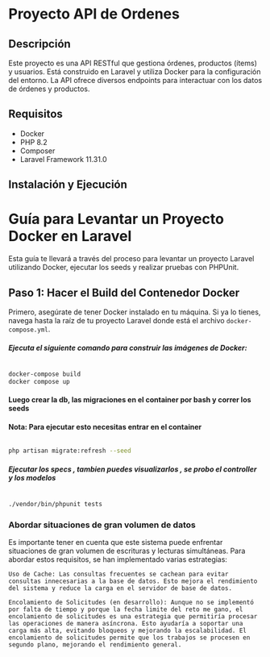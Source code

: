 # Proyecto API de Ordenes

## Descripción

Este proyecto es una API RESTful que gestiona órdenes, productos (ítems) y usuarios. Está construido en Laravel y utiliza Docker para la configuración del entorno. La API ofrece diversos endpoints para interactuar con los datos de órdenes y productos.

## Requisitos

- Docker
- PHP 8.2
- Composer
- Laravel Framework 11.31.0

## Instalación y Ejecución

# Guía para Levantar un Proyecto Docker en Laravel

Esta guía te llevará a través del proceso para levantar un proyecto Laravel utilizando Docker, ejecutar los seeds y realizar pruebas con PHPUnit.

## Paso 1: Hacer el Build del Contenedor Docker

Primero, asegúrate de tener Docker instalado en tu máquina. Si ya lo tienes, navega hasta la raíz de tu proyecto Laravel donde está el archivo `docker-compose.yml`.

##### Ejecuta el siguiente comando para construir las imágenes de Docker:

```bash

docker-compose build
docker compose up 

```


#### Luego crear la db, las migraciones  en el container por bash y correr los seeds 
#### Nota: Para ejecutar esto necesitas entrar en el container
```bash

php artisan migrate:refresh --seed
```

##### Ejecutar los specs , tambien puedes visualizarlos , se probo el controller y los modelos 
```bash

./vendor/bin/phpunit tests
```


### Abordar situaciones de gran volumen de datos

Es importante tener en cuenta que este sistema puede enfrentar situaciones de gran volumen de escrituras y lecturas simultáneas. Para abordar estos requisitos, se han implementado varias estrategias:

    Uso de Cache: Las consultas frecuentes se cachean para evitar consultas innecesarias a la base de datos. Esto mejora el rendimiento del sistema y reduce la carga en el servidor de base de datos.

    Encolamiento de Solicitudes (en desarrollo): Aunque no se implementó por falta de tiempo y porque la fecha limite del reto me gano, el encolamiento de solicitudes es una estrategia que permitiría procesar las operaciones de manera asíncrona. Esto ayudaría a soportar una carga más alta, evitando bloqueos y mejorando la escalabilidad. El encolamiento de solicitudes permite que los trabajos se procesen en segundo plano, mejorando el rendimiento general.


